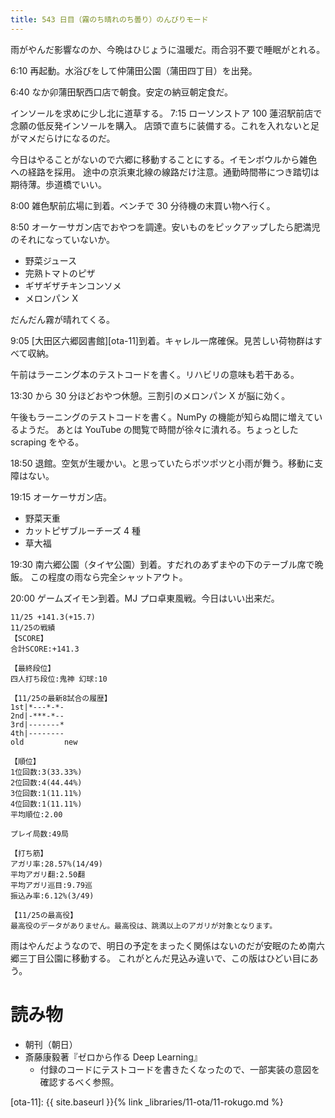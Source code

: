 ```yaml
---
title: 543 日目（霧のち晴れのち曇り）のんびりモード
---
```


雨がやんだ影響なのか、今晩はひじょうに温暖だ。雨合羽不要で睡眠がとれる。

6:10 再起動。水浴びをして仲蒲田公園（蒲田四丁目）を出発。

6:40 なか卯蒲田駅西口店で朝食。安定の納豆朝定食だ。

インソールを求めに少し北に道草する。
7:15 ローソンストア 100 蓮沼駅前店で念願の低反発インソールを購入。
店頭で直ちに装備する。これを入れないと足がマメだらけになるのだ。

今日はやることがないので六郷に移動することにする。イモンボウルから雑色への経路を採用。
途中の京浜東北線の線路だけ注意。通勤時間帯につき踏切は期待薄。歩道橋でいい。

8:00 雑色駅前広場に到着。ベンチで 30 分待機の末買い物へ行く。

8:50 オーケーサガン店でおやつを調達。安いものをピックアップしたら肥満児のそれになっていないか。
* 野菜ジュース
* 完熟トマトのピザ
* ギザギザチキンコンソメ
* メロンパン X

だんだん霧が晴れてくる。

9:05 [大田区六郷図書館][ota-11]到着。キャレル一席確保。見苦しい荷物群はすべて収納。

午前はラーニング本のテストコードを書く。リハビリの意味も若干ある。

13:30 から 30 分ほどおやつ休憩。三割引のメロンパン X が脳に効く。

午後もラーニングのテストコードを書く。NumPy の機能が知らぬ間に増えているようだ。
あとは YouTube の閲覧で時間が徐々に潰れる。ちょっとした scraping をやる。

18:50 退館。空気が生暖かい。と思っていたらポツポツと小雨が舞う。移動に支障はない。

19:15 オーケーサガン店。
* 野菜天重
* カットピザブルーチーズ 4 種
* 草大福

19:30 南六郷公園（タイヤ公園）到着。すだれのあずまやの下のテーブル席で晩飯。
この程度の雨なら完全シャットアウト。

20:00 ゲームズイモン到着。MJ プロ卓東風戦。今日はいい出来だ。

```text
11/25 +141.3(+15.7)
11/25の戦績
【SCORE】
合計SCORE:+141.3

【最終段位】
四人打ち段位:鬼神 幻球:10

【11/25の最新8試合の履歴】
1st|*---*-*-
2nd|-***-*--
3rd|-------*
4th|--------
old         new

【順位】
1位回数:3(33.33%)
2位回数:4(44.44%)
3位回数:1(11.11%)
4位回数:1(11.11%)
平均順位:2.00

プレイ局数:49局

【打ち筋】
アガリ率:28.57%(14/49)
平均アガリ翻:2.50翻
平均アガリ巡目:9.79巡
振込み率:6.12%(3/49)

【11/25の最高役】
最高役のデータがありません。最高役は、跳満以上のアガリが対象となります。
```

雨はやんだようなので、明日の予定をまったく関係はないのだが安眠のため南六郷三丁目公園に移動する。
これがとんだ見込み違いで、この版はひどい目にあう。

# 読み物

* 朝刊（朝日）
* 斎藤康毅著『ゼロから作る Deep Learning』
  * 付録のコードにテストコードを書きたくなったので、一部実装の意図を確認するべく参照。

[ota-11]: {{ site.baseurl }}{% link _libraries/11-ota/11-rokugo.md %}

